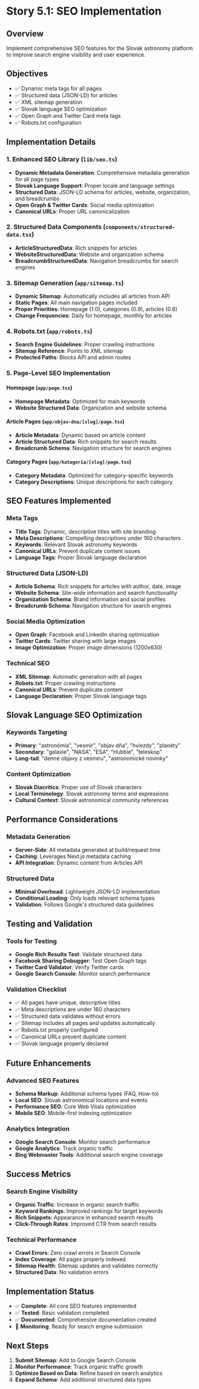 # Story 5.1: SEO Implementation

## Overview
Implement comprehensive SEO features for the Slovak astronomy platform to improve search engine visibility and user experience.

## Objectives
- ✅ Dynamic meta tags for all pages
- ✅ Structured data (JSON-LD) for articles
- ✅ XML sitemap generation
- ✅ Slovak language SEO optimization
- ✅ Open Graph and Twitter Card meta tags
- ✅ Robots.txt configuration

## Implementation Details

### 1. Enhanced SEO Library (`lib/seo.ts`)
- **Dynamic Metadata Generation**: Comprehensive metadata generation for all page types
- **Slovak Language Support**: Proper locale and language settings
- **Structured Data**: JSON-LD schema for articles, website, organization, and breadcrumbs
- **Open Graph & Twitter Cards**: Social media optimization
- **Canonical URLs**: Proper URL canonicalization

### 2. Structured Data Components (`components/structured-data.tsx`)
- **ArticleStructuredData**: Rich snippets for articles
- **WebsiteStructuredData**: Website and organization schema
- **BreadcrumbStructuredData**: Navigation breadcrumbs for search engines

### 3. Sitemap Generation (`app/sitemap.ts`)
- **Dynamic Sitemap**: Automatically includes all articles from API
- **Static Pages**: All main navigation pages included
- **Proper Priorities**: Homepage (1.0), categories (0.9), articles (0.8)
- **Change Frequencies**: Daily for homepage, monthly for articles

### 4. Robots.txt (`app/robots.ts`)
- **Search Engine Guidelines**: Proper crawling instructions
- **Sitemap Reference**: Points to XML sitemap
- **Protected Paths**: Blocks API and admin routes

### 5. Page-Level SEO Implementation

#### Homepage (`app/page.tsx`)
- **Homepage Metadata**: Optimized for main keywords
- **Website Structured Data**: Organization and website schema

#### Article Pages (`app/objav-dna/[slug]/page.tsx`)
- **Article Metadata**: Dynamic based on article content
- **Article Structured Data**: Rich snippets for search results
- **Breadcrumb Schema**: Navigation structure for search engines

#### Category Pages (`app/kategoria/[slug]/page.tsx`)
- **Category Metadata**: Optimized for category-specific keywords
- **Category Descriptions**: Unique descriptions for each category

## SEO Features Implemented

### Meta Tags
- **Title Tags**: Dynamic, descriptive titles with site branding
- **Meta Descriptions**: Compelling descriptions under 160 characters
- **Keywords**: Relevant Slovak astronomy keywords
- **Canonical URLs**: Prevent duplicate content issues
- **Language Tags**: Proper Slovak language declaration

### Structured Data (JSON-LD)
- **Article Schema**: Rich snippets for articles with author, date, image
- **Website Schema**: Site-wide information and search functionality
- **Organization Schema**: Brand information and social profiles
- **Breadcrumb Schema**: Navigation structure for search engines

### Social Media Optimization
- **Open Graph**: Facebook and LinkedIn sharing optimization
- **Twitter Cards**: Twitter sharing with large images
- **Image Optimization**: Proper image dimensions (1200x630)

### Technical SEO
- **XML Sitemap**: Automatic generation with all pages
- **Robots.txt**: Proper crawling instructions
- **Canonical URLs**: Prevent duplicate content
- **Language Declaration**: Proper Slovak language tags

## Slovak Language SEO Optimization

### Keywords Targeting
- **Primary**: "astronómia", "vesmír", "objav dňa", "hviezdy", "planéty"
- **Secondary**: "galaxie", "NASA", "ESA", "Hubble", "teleskop"
- **Long-tail**: "denné objavy z vesmíru", "astronomické novinky"

### Content Optimization
- **Slovak Diacritics**: Proper use of Slovak characters
- **Local Terminology**: Slovak astronomy terms and expressions
- **Cultural Context**: Slovak astronomical community references

## Performance Considerations

### Metadata Generation
- **Server-Side**: All metadata generated at build/request time
- **Caching**: Leverages Next.js metadata caching
- **API Integration**: Dynamic content from Articles API

### Structured Data
- **Minimal Overhead**: Lightweight JSON-LD implementation
- **Conditional Loading**: Only loads relevant schema types
- **Validation**: Follows Google's structured data guidelines

## Testing and Validation

### Tools for Testing
- **Google Rich Results Test**: Validate structured data
- **Facebook Sharing Debugger**: Test Open Graph tags
- **Twitter Card Validator**: Verify Twitter cards
- **Google Search Console**: Monitor search performance

### Validation Checklist
- ✅ All pages have unique, descriptive titles
- ✅ Meta descriptions are under 160 characters
- ✅ Structured data validates without errors
- ✅ Sitemap includes all pages and updates automatically
- ✅ Robots.txt properly configured
- ✅ Canonical URLs prevent duplicate content
- ✅ Slovak language properly declared

## Future Enhancements

### Advanced SEO Features
- **Schema Markup**: Additional schema types (FAQ, How-to)
- **Local SEO**: Slovak astronomical locations and events
- **Performance SEO**: Core Web Vitals optimization
- **Mobile SEO**: Mobile-first indexing optimization

### Analytics Integration
- **Google Search Console**: Monitor search performance
- **Google Analytics**: Track organic traffic
- **Bing Webmaster Tools**: Additional search engine coverage

## Success Metrics

### Search Engine Visibility
- **Organic Traffic**: Increase in organic search traffic
- **Keyword Rankings**: Improved rankings for target keywords
- **Rich Snippets**: Appearance in enhanced search results
- **Click-Through Rates**: Improved CTR from search results

### Technical Performance
- **Crawl Errors**: Zero crawl errors in Search Console
- **Index Coverage**: All pages properly indexed
- **Sitemap Health**: Sitemap updates and validates correctly
- **Structured Data**: No validation errors

## Implementation Status
- ✅ **Complete**: All core SEO features implemented
- ✅ **Tested**: Basic validation completed
- ✅ **Documented**: Comprehensive documentation created
- 🔄 **Monitoring**: Ready for search engine submission

## Next Steps
1. **Submit Sitemap**: Add to Google Search Console
2. **Monitor Performance**: Track organic traffic growth
3. **Optimize Based on Data**: Refine based on search analytics
4. **Expand Schema**: Add additional structured data types
